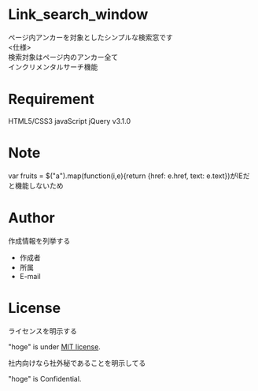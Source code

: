 # Link_search_window
ページ内アンカーを対象としたシンプルな検索窓です  
<仕様>  
検索対象はページ内のアンカー全て  
インクリメンタルサーチ機能
 
# Requirement
HTML5/CSS3
javaScript
jQuery v3.1.0
 
# Note
 var fruits = $("a").map(function(i,e){return {href: e.href, text: e.text})がIEだと機能しないため
 
# Author
 
作成情報を列挙する
 
* 作成者
* 所属
* E-mail
 
# License
ライセンスを明示する
 
"hoge" is under [MIT license](https://en.wikipedia.org/wiki/MIT_License).
 
社内向けなら社外秘であることを明示してる
 
"hoge" is Confidential.
